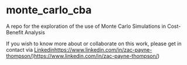 # monte_carlo_cba
A repo for the exploration of the use of Monte Carlo Simulations in Cost-Benefit Analysis

If you wish to know more about or collaborate on this work, please get in contact via [Linkedin]([url](https://www.linkedin.com/in/zac-payne-thompson/)https://www.linkedin.com/in/zac-payne-thompson/)https://www.linkedin.com/in/zac-payne-thompson/)https://www.linkedin.com/in/zac-payne-thompson/)
